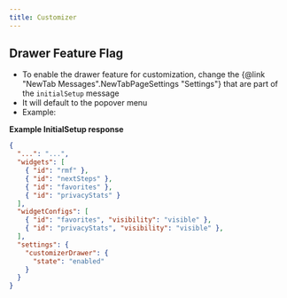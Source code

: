 ```yaml
---
title: Customizer
---
```


## Drawer Feature Flag

- To enable the drawer feature for customization, change the {@link "NewTab Messages".NewTabPageSettings "Settings"} that are part of the `initialSetup` message
- It will default to the popover menu
- Example:


**Example InitialSetup response**

```json
{
  "...": "...",
  "widgets": [
    { "id": "rmf" },
    { "id": "nextSteps" },
    { "id": "favorites" },
    { "id": "privacyStats" }
  ],
  "widgetConfigs": [
    { "id": "favorites", "visibility": "visible" },
    { "id": "privacyStats", "visibility": "visible" },
  ],
  "settings": {
    "customizerDrawer": {
      "state": "enabled"
    }
  }
}
```

